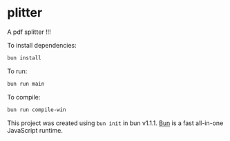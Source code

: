 # plitter
A pdf splitter !!!


To install dependencies:

```bash
bun install
```

To run:

```bash
bun run main
```

To compile:
```bash
bun run compile-win
```

This project was created using `bun init` in bun v1.1.1. [Bun](https://bun.sh) is a fast all-in-one JavaScript runtime.
